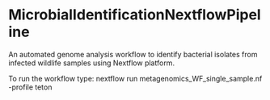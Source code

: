 # MicrobialIdentificationNextflowPipeline
An automated genome analysis workflow to identify bacterial isolates from infected wildlife samples using Nextflow platform.

To run the workflow type: nextflow run metagenomics_WF_single_sample.nf -profile teton
